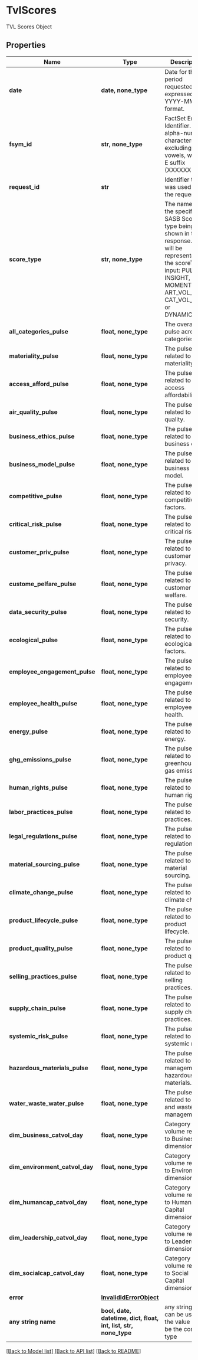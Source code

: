 # TvlScores

TVL Scores Object

## Properties
Name | Type | Description | Notes
------------ | ------------- | ------------- | -------------
**date** | **date, none_type** | Date for the period requested expressed in YYYY-MM-DD format. | [optional] 
**fsym_id** | **str, none_type** | FactSet Entity Identifier. Six alpha-numeric characters, excluding vowels, with a -E suffix (XXXXXX-E). | [optional] 
**request_id** | **str** | Identifier that was used for the request. | [optional] 
**score_type** | **str, none_type** | The name of the specific SASB Score type being shown in the response. This will be represented by the scoreTypes input: PULSE, INSIGHT, MOMENTUM, ART_VOL_TTM, CAT_VOL_TTM, or DYNAMIC_MAT. | [optional] 
**all_categories_pulse** | **float, none_type** | The overall pulse across all categories. | [optional] 
**materiality_pulse** | **float, none_type** | The pulse related to materiality. | [optional] 
**access_afford_pulse** | **float, none_type** | The pulse related to access affordability. | [optional] 
**air_quality_pulse** | **float, none_type** | The pulse related to air quality. | [optional] 
**business_ethics_pulse** | **float, none_type** | The pulse related to business ethics. | [optional] 
**business_model_pulse** | **float, none_type** | The pulse related to the business model. | [optional] 
**competitive_pulse** | **float, none_type** | The pulse related to competitive factors. | [optional] 
**critical_risk_pulse** | **float, none_type** | The pulse related to critical risks. | [optional] 
**customer_priv_pulse** | **float, none_type** | The pulse related to customer privacy. | [optional] 
**custome_pelfare_pulse** | **float, none_type** | The pulse related to customer welfare. | [optional] 
**data_security_pulse** | **float, none_type** | The pulse related to data security. | [optional] 
**ecological_pulse** | **float, none_type** | The pulse related to ecological factors. | [optional] 
**employee_engagement_pulse** | **float, none_type** | The pulse related to employee engagement. | [optional] 
**employee_health_pulse** | **float, none_type** | The pulse related to employee health. | [optional] 
**energy_pulse** | **float, none_type** | The pulse related to energy. | [optional] 
**ghg_emissions_pulse** | **float, none_type** | The pulse related to greenhouse gas emissions. | [optional] 
**human_rights_pulse** | **float, none_type** | The pulse related to human rights. | [optional] 
**labor_practices_pulse** | **float, none_type** | The pulse related to labor practices. | [optional] 
**legal_regulations_pulse** | **float, none_type** | The pulse related to legal regulations. | [optional] 
**material_sourcing_pulse** | **float, none_type** | The pulse related to material sourcing. | [optional] 
**climate_change_pulse** | **float, none_type** | The pulse related to climate change. | [optional] 
**product_lifecycle_pulse** | **float, none_type** | The pulse related to the product lifecycle. | [optional] 
**product_quality_pulse** | **float, none_type** | The pulse related to product quality. | [optional] 
**selling_practices_pulse** | **float, none_type** | The pulse related to selling practices. | [optional] 
**supply_chain_pulse** | **float, none_type** | The pulse related to supply chain practices. | [optional] 
**systemic_risk_pulse** | **float, none_type** | The pulse related to systemic risks. | [optional] 
**hazardous_materials_pulse** | **float, none_type** | The pulse related to management of hazardous materials. | [optional] 
**water_waste_water_pulse** | **float, none_type** | The pulse related to water and wastewater management. | [optional] 
**dim_business_catvol_day** | **float, none_type** | Category volume related to Business dimension. | [optional] 
**dim_environment_catvol_day** | **float, none_type** | Category volume related to Environment dimension. | [optional] 
**dim_humancap_catvol_day** | **float, none_type** | Category volume related to Human Capital dimension. | [optional] 
**dim_leadership_catvol_day** | **float, none_type** | Category volume related to Leadership dimension. | [optional] 
**dim_socialcap_catvol_day** | **float, none_type** | Category volume related to Social Capital dimension. | [optional] 
**error** | [**InvalidIdErrorObject**](InvalidIdErrorObject.md) |  | [optional] 
**any string name** | **bool, date, datetime, dict, float, int, list, str, none_type** | any string name can be used but the value must be the correct type | [optional]

[[Back to Model list]](../README.md#documentation-for-models) [[Back to API list]](../README.md#documentation-for-api-endpoints) [[Back to README]](../README.md)


